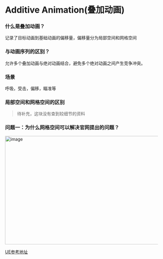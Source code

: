 # Additive Animation(叠加动画)

### 什么是叠加动画？

记录了目标动画到基础动画的偏移量，偏移量分为局部空间和网格空间

### 与动画序列的区别？

允许多个叠加动画与绝对动画结合，避免多个绝对动画之间产生竞争冲突。

### 场景

呼吸，受击，偏移，瞄准等

### 局部空间和网格空间的区别

> 待补充，这块没有查到较细节的资料

### 问题一：为什么网格空间可以解决官网提出的问题？

<img width="538" height="357" alt="image" src="https://github.com/user-attachments/assets/a8cbf468-1ea9-44d5-91c3-815b7d64f7a5" />

[UE参考地址](https://dev.epicgames.com/documentation/zh-cn/unreal-engine/aim-offset-in-unreal-engine)
